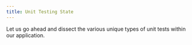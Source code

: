 ```yaml
---
title: Unit Testing State
---
```


Let us go ahead and dissect the various unique types of unit tests
within our application.
